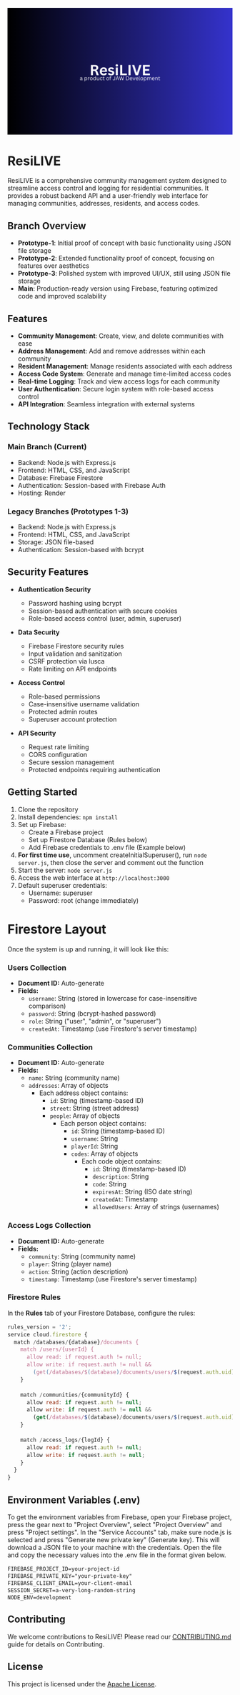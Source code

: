 ![ResiLIVE](ResiLIVE_Neat_Logo.png)

# ResiLIVE

ResiLIVE is a comprehensive community management system designed to streamline access control and logging for 
residential communities. It provides a robust backend API and a user-friendly web interface for managing communities, 
addresses, residents, and access codes.

## Branch Overview

- **Prototype-1**: Initial proof of concept with basic functionality using JSON file storage
- **Prototype-2**: Extended functionality proof of concept, focusing on features over aesthetics
- **Prototype-3**: Polished system with improved UI/UX, still using JSON file storage
- **Main**: Production-ready version using Firebase, featuring optimized code and improved scalability

## Features

- **Community Management**: Create, view, and delete communities with ease
- **Address Management**: Add and remove addresses within each community
- **Resident Management**: Manage residents associated with each address
- **Access Code System**: Generate and manage time-limited access codes
- **Real-time Logging**: Track and view access logs for each community
- **User Authentication**: Secure login system with role-based access control
- **API Integration**: Seamless integration with external systems

## Technology Stack

### Main Branch (Current)
- Backend: Node.js with Express.js
- Frontend: HTML, CSS, and JavaScript
- Database: Firebase Firestore
- Authentication: Session-based with Firebase Auth
- Hosting: Render

### Legacy Branches (Prototypes 1-3)
- Backend: Node.js with Express.js
- Frontend: HTML, CSS, and JavaScript
- Storage: JSON file-based
- Authentication: Session-based with bcrypt

## Security Features

- **Authentication Security**
    - Password hashing using bcrypt
    - Session-based authentication with secure cookies
    - Role-based access control (user, admin, superuser)

- **Data Security**
    - Firebase Firestore security rules
    - Input validation and sanitization
    - CSRF protection via lusca
    - Rate limiting on API endpoints

- **Access Control**
    - Role-based permissions
    - Case-insensitive username validation
    - Protected admin routes
    - Superuser account protection

- **API Security**
    - Request rate limiting
    - CORS configuration
    - Secure session management
    - Protected endpoints requiring authentication

## Getting Started

1. Clone the repository
2. Install dependencies: `npm install`
3. Set up Firebase:
    - Create a Firebase project
    - Set up Firestore Database (Rules below)
    - Add Firebase credentials to .env file (Example below)
4. **For first time use**, uncomment createInitialSuperuser(), run `node server.js`, then close the server and comment 
out the function
5. Start the server: `node server.js`
6. Access the web interface at `http://localhost:3000`
7. Default superuser credentials:
    - Username: superuser
    - Password: root (change immediately)

# Firestore Layout

Once the system is up and running, it will look like this:

### Users Collection

- **Document ID:** Auto-generate
- **Fields:**
    - `username`: String (stored in lowercase for case-insensitive comparison)
    - `password`: String (bcrypt-hashed password)
    - `role`: String ("user", "admin", or "superuser")
    - `createdAt`: Timestamp (use Firestore's server timestamp)

### Communities Collection

- **Document ID:** Auto-generate
- **Fields:**
    - `name`: String (community name)
    - `addresses`: Array of objects
        - Each address object contains:
            - `id`: String (timestamp-based ID)
            - `street`: String (street address)
            - `people`: Array of objects
                - Each person object contains:
                    - `id`: String (timestamp-based ID)
                    - `username`: String
                    - `playerId`: String
                    - `codes`: Array of objects
                        - Each code object contains:
                            - `id`: String (timestamp-based ID)
                            - `description`: String
                            - `code`: String
                            - `expiresAt`: String (ISO date string)
                            - `createdAt`: Timestamp
                            - `allowedUsers`: Array of strings (usernames)

### Access Logs Collection

- **Document ID:** Auto-generate
- **Fields:**
    - `community`: String (community name)
    - `player`: String (player name)
    - `action`: String (action description)
    - `timestamp`: Timestamp (use Firestore's server timestamp)

### Firestore Rules

In the **Rules** tab of your Firestore Database, configure the rules:

```javascript
rules_version = '2';
service cloud.firestore {
  match /databases/{database}/documents {
    match /users/{userId} {
      allow read: if request.auth != null;
      allow write: if request.auth != null && 
        (get(/databases/$(database)/documents/users/$(request.auth.uid)).data.role == 'admin');
    }
    
    match /communities/{communityId} {
      allow read: if request.auth != null;
      allow write: if request.auth != null && 
        (get(/databases/$(database)/documents/users/$(request.auth.uid)).data.role == 'admin');
    }
    
    match /access_logs/{logId} {
      allow read: if request.auth != null;
      allow write: if request.auth != null;
    }
  }
}
```

## Environment Variables (.env)

To get the environment variables from Firebase, open your Firebase project, press the gear next to "Project Overview", 
select "Project Overview" and press "Project settings". In the "Service Accounts" tab, make sure node.js is selected and press "Generate new private key" (Generate key). This will download a JSON file to your machine with the credentials. Open the file and copy the necessary values into the .env file in the format given below.

```
FIREBASE_PROJECT_ID=your-project-id
FIREBASE_PRIVATE_KEY="your-private-key"
FIREBASE_CLIENT_EMAIL=your-client-email
SESSION_SECRET=a-very-long-random-string
NODE_ENV=development
```

## Contributing

We welcome contributions to ResiLIVE! Please read our [CONTRIBUTING.md](./CONTRIBUTING.md) guide for details on 
Contributing.

## License

This project is licensed under the [Apache License](LICENSE).

